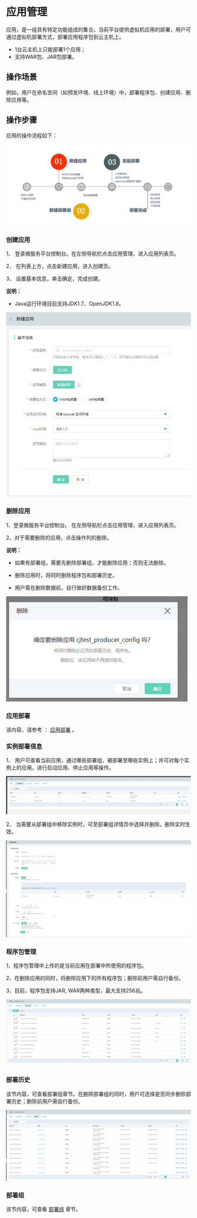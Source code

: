 #  应用管理
应用，是一组具有特定功能组成的集合。当前平台提供虚拟机应用的部署，用户可通过虚拟机部署方式，部署应用程序包到云主机上。

- 1台云主机上只能部署1个应用；
- 支持WAR包、JAR包部署。


## 操作场景

例如，用户在命名空间（如预发环境、线上环境）中，部署程序包、创建应用、删除应用等。

## 操作步骤

应用的操作流程如下：

![](../../../../../image/Internet-Middleware/JD-Distributed-Service-Framework/app-flow.png)



### 创建应用

1、	登录微服务平台控制台。在左侧导航栏点击应用管理，进入应用列表页。

2、	在列表上方，点击新建应用，进入创建页。

3、	设置基本信息，单击确定，完成创建。

**说明：**

-  Java运行环境目前支持JDK1.7、OpenJDK1.8。


![](../../../../../image/Internet-Middleware/JD-Distributed-Service-Framework/app-create-1.png)


### 删除应用

1、登录微服务平台控制台。	在左侧导航栏点击应用管理，进入应用列表页。

2、对于需要删除的应用，点击操作列的删除。

**说明：**

- 如果有部署组，需要先删除部署组，才能删除应用；否则无法删除。

- 删除应用时，将同时删除程序包和部署历史。

- 用户需在删除数据前，自行做好数据备份工作。


![](../../../../../image/Internet-Middleware/JD-Distributed-Service-Framework/app-del-1.png)


### 应用部署

该内容，请参考 ： [应用部署](APPDeloy.md)  。


### 实例部署信息

1、 用户可查看当前应用，通过哪些部署组，被部署至哪些实例上；并可对每个实例上的应用，进行启动应用、停止应用等操作。


![](../../../../../image/Internet-Middleware/JD-Distributed-Service-Framework/app-slbsxx.png)


2、 当需要从部署组中移除实例时，可至部署组详情页中选择并删除。删除实时生效。 

![](../../../../../image/Internet-Middleware/JD-Distributed-Service-Framework/app-bsz-edit.png)


### 程序包管理

1、程序包管理中上传的是当前应用在部署中所使用的程序包。

2、在删除应用的同时，将删除应用下的所有程序包；删除前用户需自行备份。

3、目前，程序包支持JAR, WAR两种类型，最大支持256兆。

![](../../../../../image/Internet-Middleware/JD-Distributed-Service-Framework/app-cxb-list-1.png)



### 部署历史

该节内容，可查看部署组章节。在删除部署组的同时，用户可选择是否同步删除部署历史；删除前用户需自行备份。

![](../../../../../image/Internet-Middleware/JD-Distributed-Service-Framework/app-bsz-history-list.png)


### 部署组

该节内容，可查看 [部署组](Deploy-Group.md)  章节。


